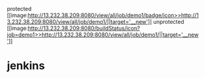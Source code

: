 protected
[[image:http://13.232.38.209:8080/view/all/job/demo1/badge/icon>>http://13.232.38.209:8080/view/all/job/demo1/||target='__new']]
unprotected
[[image:http://13.232.38.209:8080/buildStatus/icon?job=demo1>>http://13.232.38.209:8080/view/all/job/demo1/||target='__new']]

# jenkins
